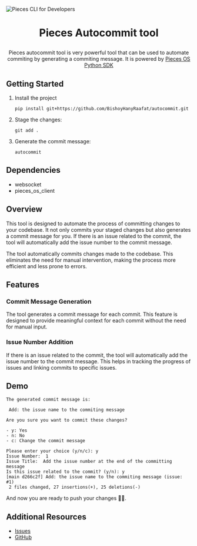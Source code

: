 ![Pieces CLI for Developers](https://camo.githubusercontent.com/69c990240f877927146712d45be2f690085b9e45b4420736aa373917f8e0b2c8/68747470733a2f2f73746f726167652e676f6f676c65617069732e636f6d2f7069656365735f7374617469635f7265736f75726365732f7066645f77696b692f5049454345535f4d41494e5f4c4f474f5f57494b492e706e67)

<p align="center">

# <p align="center"> Pieces  Autocommit tool </p>

<p align="center">  
Pieces autocommit tool is very powerful tool that can be used to automate commiting by generating a commiting message. It is powered by <a href="https://github.com/pieces-app/pieces-os-client-sdk-for-python"> Pieces OS Python SDK </a>
</p>


## Getting Started

1. Install the project
   ```shell
   pip install git+https://github.com/BishoyHanyRaafat/autocommit.git
   ```

2. Stage the changes:
   
   ```shell
   git add .
   ```

3. Generate the commit message:
   ```shell
   autocommit
   ```

## Dependencies

- websocket
- pieces_os_client


## Overview
This tool is designed to automate the process of committing changes to your codebase. It not only commits your staged changes but also generates a commit message for you. If there is an issue related to the commit, the tool will automatically add the issue number to the commit message.

The tool automatically commits changes made to the codebase. This eliminates the need for manual intervention, making the process more efficient and less prone to errors.

## Features

### Commit Message Generation
The tool generates a commit message for each commit. This feature is designed to provide meaningful context for each commit without the need for manual input.

### Issue Number Addition
If there is an issue related to the commit, the tool will automatically add the issue number to the commit message. This helps in tracking the progress of issues and linking commits to specific issues.

## Demo
```plaintext
The generated commit message is:

 Add: the issue name to the commiting message

Are you sure you want to commit these changes?

- y: Yes
- n: No
- c: Change the commit message

Please enter your choice (y/n/c): y
Issue Number:  1
Issue Title:  Add the issue number at the end of the committing message
Is this issue related to the commit? (y/n): y
[main d266c2f] Add: the issue name to the commiting message (issue: #1)
 2 files changed, 27 insertions(+), 25 deletions(-)
```
And now you are ready to push your changes 🎉🎉.

## Additional Resources
- [Issues](https://github.com/BishoyHanyRaafat/autocommit/issues)
- [GitHub](https://github.com/BishoyHanyRaafat/autocommit)

